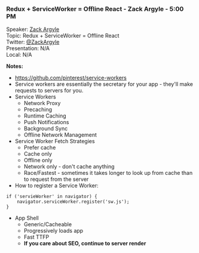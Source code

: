 ### Redux + ServiceWorker = Offline React - Zack Argyle - 5:00 PM
Speaker: [Zack Argyle](https://github.com/zackargyle) <br>
Topic: Redux + ServiceWorker = Offline React <br>
Twitter: [@ZackArgyle](https://twitter.com/ZackArgyle) <br>
Presentation: N/A <br>
Local: N/A <br>

**Notes:**
- https://github.com/pinterest/service-workers
- Service workers are essentially the secretary for your app - they'll make requests to servers for you.
- Service Workers
    + Network Proxy
    + Precaching
    + Runtime Caching
    + Push Notifications
    + Background Sync
    + Offline Network Management
- Service Worker Fetch Strategies
    + Prefer cache
    + Cache only
    + Offline only
    + Network only - don't cache anything
    + Race/Fastest - sometimes it takes longer to look up from cache than to request from the server
- How to register a Service Worker:

```
if ('servieWorker' in navigator) {
    navigator.serviceWorker.register('sw.js');
}
```

- App Shell
    + Generic/Cacheable
    + Progressively loads app
    + Fast TTFP
    + **If you care about SEO, continue to server render**